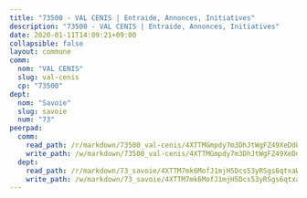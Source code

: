 ```yaml
---
title: "73500 - VAL CENIS | Entraide, Annonces, Initiatives"
description: "73500 - VAL CENIS | Entraide, Annonces, Initiatives"
date: 2020-01-11T14:09:21+09:00
collapsible: false
layout: commune
comm:
  nom: "VAL CENIS"
  slug: val-cenis
  cp: "73500"
dept:
  nom: "Savoie"
  slug: savoie
  num: "73"
peerpad:
  comm:
    read_path: /r/markdown/73500_val-cenis/4XTTMGmpdy7m3DhJtWgFZ49XeDdQg6UakaFKuAeQUNVdPThJu
    write_path: /w/markdown/73500_val-cenis/4XTTMGmpdy7m3DhJtWgFZ49XeDdQg6UakaFKuAeQUNVdPThJu-K3TgUH7t3w6rGz2Yo3JYEuAKSa2iAyxHgfNHbyHrexQpKvMfJe6T83A1SKwLjM1PNQBXxunzDf5ZB785MDBpfJ914CSdCXNRgRDyCkH4GEJ3xrhmp5xdLb5K9vibNiDuhMTZRANR
  dept:
    read_path: /r/markdown/73_savoie/4XTTM7mk6MofJ1mjH5Dcs53yRSgs6qtxaWYjKD54ttqHGEMur
    write_path: /w/markdown/73_savoie/4XTTM7mk6MofJ1mjH5Dcs53yRSgs6qtxaWYjKD54ttqHGEMur-K3TgTorsK1WLw8S2EgnkoX8tJEgZgam6ANhvqrVqNfiz9fX8kbMKu5AF1rqzXyxMRZgoVPrb5EERe3PeBhqF1SBfP5G1PJnvsDUF2LQSxevobpkDM4djQDebTYoo6Yx53thenJpY
---
```


